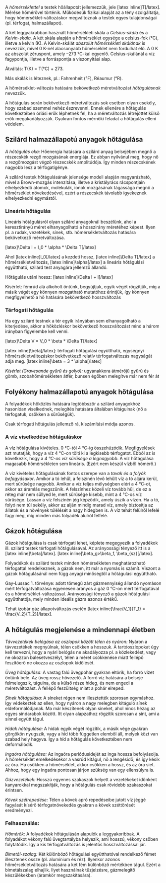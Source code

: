 A *hőmérséklettel* a testek hőállapotát jellemezzük, jele [latex inline]T[/latex]. Mérése hőmérővel történik. Működésük fizikai alapját az a tény szolgáltatja, hogy hőmérséklet-változáskor megváltoznak a testek egyes tulajdonságai (pl. térfogat, halmazállapot).

A két leggyakrabban használt hőmérsékleti skála a *Celsius-skála* és a *Kelvin-skála*. A két skála alapján a hőmérséklet egysége a celsius-fok (°C), illetve a kelvin (K).  A Kelvin-skálát *abszolút hőmérsékleti skálának* is nevezzük, mivel 0 K-nél alacsonyabb hőmérséklet nem fordulhat elő. A 0 K az abszolút zéruspont, amely –273 °C-kal egyenlő. Celsius-skálánál a víz fagypontja, illetve a forráspontja a viszonyítási alap.

Átváltás: T(K) = T(°C) + 273.

Más skálák is léteznek, pl.: Fahrenheit (°F), Réaumur (°R).

A hőmérséklet-változás hatására bekövetkező méretváltozást *hőtágulásnak* nevezzük.

A hőtágulás során bekövetkező méretváltozás sok esetben olyan csekély, hogy szabad szemmel nehéz észrevenni. Ennek ellenére a hőtágulás következtében óriási erők léphetnek fel, ha a méretváltozás létrejöttét külső erők megakadályozzák. Gyakran fontos mérnöki feladat a hőtágulás elleni védelem.

## Szilárd halmazállapotú anyagok hőtágulása

*A hőtágulás oka:* Hőenergia hatására a szilárd anyag belsejében megnő a részecskék rezgő mozgásának energiája. Ez abban nyilvánul meg, hogy nő a rezgőmozgást végző részecskék amplitúdója. Így minden részecskének nagyobb lesz a térfogatigénye.

A szilárd testek hőtágulásának jelensége modell alapján magyarázható, mivel a Brown-mozgás intenzitása, illetve a kristályrács rácspontjain elhelyezkedő atomok, molekulák, ionok mozgásának tágassága megnő a hőmérséklet növekedésével, ezért a részecskék távolabb igyekeznek elhelyezkedni egymástól.

### Lineáris hőtágulás

Lineáris hőtágulásról olyan szilárd anyagoknál beszélünk, ahol a keresztirányú méret elhanyagolható a hosszirány méretéhez képest. Ilyen pl. a rudak, vezetékek, sínek, stb. hőmérsékletváltozás hatására bekövetkező méretváltozása.

[latex]\Delta l = l_0 * \alpha * \Delta T[/latex]

Ahol [latex inline]l_0[/latex] a kezdeti hossz, [latex inline]\Delta T[/latex] a hőmérsékletváltozás, [latex inline]\alpha[/latex] a lineáris hőtágulási együttható, szilárd test anyagára jellemző állandó.

Hőtágulás utáni hossz: [latex inline]\Delta l + l[/latex]

Kísérlet: fémrúd alá alkoholt öntünk, begyújtjuk, egyik végét rögzítjük, míg a másik végét egy könnyen mozgatható mutatóhoz érintjük, így könnyen megfigyelhető a hő hatására bekövetkező hosszváltozás

### Térfogati hőtágulás

Ha egy szilárd testnek a tér egyik irányában sem elhanyagolható a kiterjedése, akkor a hőközléskor bekövetkező hosszváltozást mind a három irányban figyelembe kell venni.

[latex]\Delta V = V_0 * \beta * \Delta  T[/latex]

[latex inline]\beta[/latex]: térfogati hőtágulási együttható, egységnyi hőmérsékletváltozáskor bekövetkező relatív térfogatváltozás nagyságát adja meg. [latex inline]\beta = 3 * \alpha[/latex]

*Kísérlet (Gravesande gyűrű és golyó):* ugyanakkora átmérőjű gyűrű és gömb, szobahőmérsékleten átfér, bunsen égőben melegítve már nem fér át

## Folyékony halmazállapotú anyagok hőtágulása

A folyadékok hőközlés hatására legtöbbször a szilárd anyagokhoz hasonlóan viselkednek, melegítés hatására általában kitágulnak (nő a térfogatuk, csökken a sűrűségük).

Csak térfogati hőtágulás jellemző rá, kiszámítási módja azonos.

### A víz viselkedése hőtáguláskor

A víz hőtágulása kivételes. 0 °C-tól 4 °C-ig összehúzódik. Megfigyelések azt mutatják, hogy a víz 4 °C-on tölti ki a legkisebb térfogatot. Ebből az is következik, hogy a *4 °C-os víz sűrűsége a legnagyobb*. A víz hőtágulása magasabb hőmérsékleten sem lineáris. (Ezért nem készül vízből hőmérő.)

A víz kivételes hőtágulásának fontos szerepe van a *tavak és a folyók befagyásakor*. Amikor a tó lehűl, a felszínén lévő lehűlt víz a tó aljára kerül, mert sűrűsége nagyobb. Amikor a víz teljes mélységben eléri a 4 °C-ot, akkor az áramlás megszűnik. A felszínhez közeli víz tovább hűl, de ez a réteg már nem süllyed le, mert sűrűsége kisebb, mint a 4 °C-os víz sűrűsége. Lassan a víz felszínén jég képződik, amely úszik a vízen.  Ha a tó, folyó nem túl sekély, akkor az alján mindig marad víz, amely biztosítja az állatok és a növények túlélését a nagy hidegben is.  A víz tehát felülről lefelé fagy meg, míg minden más folyadék alulról felfelé.

## Gázok hőtágulása

Gázok hőtágulása is csak térfogati lehet, képlete megegyezik a folyadékok ill. szilárd testek térfogati hőtágulásával. Az arányossági tényező itt is a [latex inline]\beta[/latex]. [latex inline]\beta_g>\beta_f, \beta_{sz}[/latex].

Folyadékok és szilárd testek minden hőmérsékleten meghatározható térfogattal rendelkeznek, a gázok nem, itt már a nyomás is számít. Viszont a gázok hőtágulásánál nem függ anyagi minőségtől a hőtágulási együttható.

Gay-Lussac 1. törvénye: adott tömegű zárt gázmennyiség állandó nyomáson mért térfogatváltozása egyenesen arányos a gáz 0 °C-on mért térfogatával és a hőmérséklet-változással. Arányossági tényező a gázok hőtágulási együtthatója, mely minden ideális gázra azonos értékű.

Tehát izobár gáz állapotváltozás esetén [latex inline]\frac{V_1}{T_1} = \frac{V_2}{T_2}[/latex].

## A hőtágulás megjelenése a mindennapi életben

*Távvezetékek belógása az oszlopok között télen és nyáron:* Nyáron a távvezetékek megnyúlnak, télen csökken a hosszuk. A tartóoszlopokat úgy kell tervezni, hogy a nyári belógás ne akadályozza pl. a közlekedést, vagy ne okozzon balesetveszélyt, télen a méret csökkenése miatt fellépő feszítőerő ne okozza az oszlopok kidőlését.

*Üveg hőtágulása:* A vastag falú üvegpohár gyakran eltörik, ha forró vizet öntünk bele. Az üveg rossz hővezető. A forró víz hatására a belseje felmelegszik, tágulna, de a külső része hideg, és nem engedi a méretváltozást. A fellépő feszültség miatt a pohár elreped.

*Sínek hőtágulása:* A síneket régen nem illesztették szorosan egymáshoz. Így védekeztek az ellen, hogy nyáron a nagy melegben kitáguló sínek eldeformálódjanak.  Ma már készítenek olyan síneket, ahol nincs hézag az egyes síndarabok között. Itt olyan alapzathoz rögzítik szorosan a sínt, ami a sínnel együtt tágul.

*Hidak hőtágulása:* A hidak egyik végét rögzítik, a másik vége gyakran görgőkön nyugszik, vagy a híd több független elemből áll, melyek közt van szabad hely hagyva. Így a híd a hőtágulás következtében nem deformálódik.

*Ingaóra hőtágulása:* Az ingaóra periódusidejét az inga hossza befolyásolja.  A hőmérséklet emelkedésekor a vasrúd kitágul, nő a lengésidő, és így késik az óra. Ha csökken a hőmérséklet, akkor csökken a hossz, és az óra siet. Ahhoz, hogy egy ingaóra pontosan járjon szükség van egy ellensúlyra is.

*Gázvezetékek:* Hosszú egyenes szakaszok helyett a vezetékeket időnként kanyarokkal megszakítják, hogy a hőtágulás csak rövidebb szakaszokat érintsen.

*Kövek szétrepedése:* Télen a kövek apró repedéseibe jutott víz jéggé fagyását kísérő térfogatnövekedés gyakran a kövek széttörését eredményezi.

### Felhasználás:

*Hőmérők:* A folyadékok hőtágulásán alapulók a leggyakoribbak. A folyadékot vékony falú üvegtartályba helyezik, ami hosszú, vékony csőben folytatódik. Így a kis térfogatváltozás is jelentős hosszváltozással jár.

*Bimetál-szalag:* Két különböző hőtágulási együtthatóval rendelkező fémet illesztenek össze (pl. alumínium és réz). Ilyenkor azonos hőmérsékletváltozás hatására a két fém különböző mértékben tágul. Ezért a bimetálszalag elhajlik. Ilyet használnak tűzjelzésre, gázmelegítő készülékekben (áramkör megszakítására).
